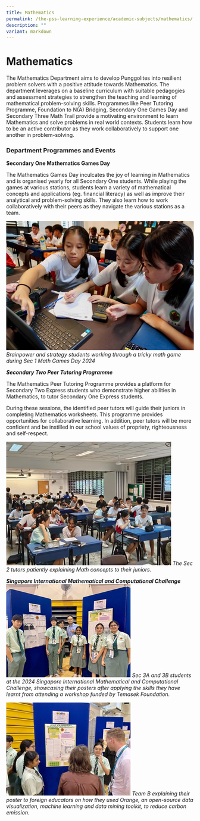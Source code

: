 ```yaml
---
title: Mathematics
permalink: /the-pss-learning-experience/academic-subjects/mathematics/
description: ""
variant: markdown
---
```

# Mathematics

 The Mathematics Department aims to develop Punggolites into resilient problem solvers with a positive attitude towards Mathematics. The department leverages on a baseline curriculum with suitable pedagogies and assessment strategies to strengthen the teaching and learning of mathematical problem-solving skills. Programmes like Peer Tutoring Programme, Foundation to N(A) Bridging, Secondary One Games Day and Secondary Three Math Trail provide a motivating environment to learn Mathematics and solve problems in real world contexts. Students learn how to be an active contributor as they work collaboratively to support one another in problem-solving.
 

### Department Programmes and Events

  

**Secondary One Mathematics Games Day**

The Mathematics Games Day inculcates the joy of learning in Mathematics and is organised yearly for all Secondary One students. While playing the games at various stations, students learn a variety of mathematical concepts and applications (eg. financial literacy) as well as improve their analytical and problem-solving skills. They also learn how to work collaboratively with their peers as they navigate the various stations as a team.

![Brainpower and strategy students working through a tricky math game during Sec 1 Math Games Day 2024](/images/Academic%20Subjects/Mathematics/01__Brainpower_and_strategy_students_working_through_a_tricky_math_game_during_Sec_1_Math_Games_Day_2024.jpg)
*Brainpower and strategy students working through a tricky math game during Sec 1 Math Games Day 2024*

**_Secondary Two Peer Tutoring Programme_**

The Mathematics Peer Tutoring Programme provides a platform for  Secondary Two Express students who demonstrate higher abilities in Mathematics, to tutor Secondary One Express students.

During these sessions, the identified peer tutors will guide their juniors in completing Mathematics worksheets. This programme provides opportunities for collaborative learning. In addition, peer tutors will be more confident and be instilled in our school values of propriety, righteousness and self-respect.

 ![](/images/Academic%20Subjects/Mathematics/Peer_Tutoring_Program_2.jpg)
          *The Sec 2 tutors patiently explaining Math concepts to their juniors.*


 

***Singapore International Mathematical and Computational Challenge***
![](/images/Academic%20Subjects/Mathematics/Singapore_International_Mathematical_and_Computational_Challenge_1.jpg)
          *Sec 3A and 3B students at the 2024 Singapore International Mathematical and Computational Challenge, showcasing their posters after applying the skills they have learnt from attending a workshop funded by Temasek Foundation.*

![](/images/Academic%20Subjects/Mathematics/Singapore_International_Mathematical_and_Computational_Challenge_2.jpg)
          *Team B explaining their poster to foreign educators on how they used Orange, an open-source data visualization, machine learning and data mining toolkit, to reduce carbon emission.*
  
